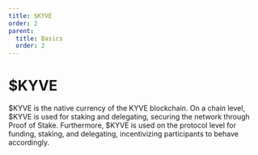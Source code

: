 ```yaml
---
title: $KYVE
order: 2
parent:
  title: Basics
  order: 2
---
```


# $KYVE

$KYVE is the native currency of the KYVE blockchain. On a chain level, $KYVE is used for staking and delegating,
securing the network through Proof of Stake. Furthermore, $KYVE is used on the protocol level for funding, staking, and delegating, incentivizing participants to behave accordingly.
